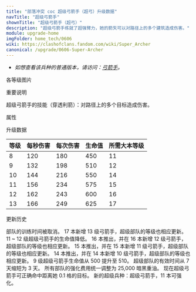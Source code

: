```yaml
---
title: "部落冲突 coc 超级弓箭手（超弓）升级数据"
navTitle: "超级弓箭手"
shownTitle: "超级弓箭手（超弓）"
description: "超级弓箭手练就了超强臂力，她的箭矢可以对路径上的多个建筑造成伤害。"
module: upgrade-home
imgFolder: home_tech/0606
wiki: https://clashofclans.fandom.com/wiki/Super_Archer
canonical: /upgrade/0606-Super-Archer
---
```


- *如想查看该兵种的普通版本，请访问：[弓箭手](/upgrade/0001-Archer)。*

<UnitInfo :folder="$frontmatter.imgFolder" imgSrc="Super_Archer_info.png" :imgAlt="$frontmatter.navTitle" :description="$frontmatter.description" />

<SmallTitle>各等级图片</SmallTitle>

<Panel>
    <UnitImgGroup :folder="$frontmatter.imgFolder">
        <UnitImg imgTitle="所有等级" imgSrc="Super_Archer8.png" />
    </UnitImgGroup>
</Panel>

<SmallTitle>重要说明</SmallTitle>

超级弓箭手的技能（穿透利箭）：对路径上的多个目标造成伤害。

<SmallTitle>属性</SmallTitle>

<UnitProperties>
    <UnitProperty pKey="攻击偏好" pValue="无" />
    <UnitProperty pKey="伤害类型" pValue="路径伤害" />
    <UnitProperty pKey="攻击的目标" pValue="地面和空中目标" />
    <UnitProperty pKey="穿透距离" pValue="12 格" />
    <UnitProperty pKey="占据人口" pValue="12" />
    <UnitProperty pKey="移动速度" pValue="3 格/秒" />
    <UnitProperty pKey="攻击速度" pValue="1.5 秒/次" />
    <UnitProperty pKey="攻击距离" pValue="6 格" />
    <UnitProperty pKey="最低弓箭手等级" pValue="8" />
    <UnitProperty pKey="最低大本等级" pValue="11" />
    <UnitProperty pKey="强化费用" pValue="2.5 万黑油" />
    <UnitProperty pKey="强化有效期" pValue="3 天" />
    <UnitProperty pKey="训练时间" pValue="无" trainingSystem="2025" />
</UnitProperties>

<SmallTitle>升级数据</SmallTitle>

<UnitTable>

| 等级 |  每秒伤害 | 每次伤害 | 生命值 |所需大本等级|
| ---- |   ----   |   ----  |   --- |    ----   |
|   8  |    120   |   180   |   450 |     11    |
|   9  |    132   |   198   |   510 |     12    |
|  10  |    144   |   216   |   550 |     14    |
|  11  |    156   |   234   |   575 |     15    |
|  12  |    162   |   243   |   600 |     16    |
|  13  |    166   |   249   |   625 |     17    |
</UnitTable>

<SmallTitle>更新历史</SmallTitle>

<Timeline>
    <TimelineItem date="2025/03/27">
        <TimelineRow>部队的训练时间被取消。</TimelineRow>
    </TimelineItem>
    <TimelineItem date="2025/02/10">
        <TimelineRow>17 本新增 13 级弓箭手，超级部队的等级也相应更新。</TimelineRow>
    </TimelineItem>
    <TimelineItem date="2024/02/27">
        <TimelineRow>11 ~ 12 级超级弓箭手的生命值降低。</TimelineRow>
    </TimelineItem>
    <TimelineItem date="2023/12/12">
        <TimelineRow>16 本推出，并在 16 本新增 12 级弓箭手，超级部队的等级也相应更新。</TimelineRow>
    </TimelineItem>
    <TimelineItem date="2022/10/10">
        <TimelineRow>15 本推出，并在 15 本新增 11 级弓箭手，超级部队的等级也相应更新。</TimelineRow>
    </TimelineItem>
    <TimelineItem date="2021/04/12">
        <TimelineRow>14 本推出，并在 14 本新增 10 级弓箭手，超级部队的等级也相应更新。</TimelineRow>
    </TimelineItem>
    <TimelineItem date="2021/01/20">
        <TimelineRow>9 级超级弓箭手生命值从 500 提升至 510。</TimelineRow>
    </TimelineItem>
    <TimelineItem date="2020/12/07">
        <TimelineRow>超级部队的有效时间从 7 天缩短为 3 天。</TimelineRow>
        <TimelineRow>所有部队的强化费用统一调整为 25,000 暗黑重油。</TimelineRow>
    </TimelineItem>
    <TimelineItem date="2020/10/12">
        <TimelineRow>现在超级弓箭手可正确命中距离她 0.1 格的目标。</TimelineRow>
    </TimelineItem>
    <TimelineItem date="2020/08/24">
        <TimelineRow>新的超级兵种：超级弓箭手，11 本可强化。</TimelineRow>
    </TimelineItem>
    <TimelineItem :historyBottom="true" />
</Timeline>